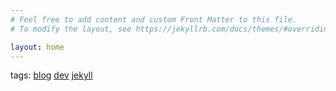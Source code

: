 ```yaml
---
# Feel free to add content and custom Front Matter to this file.
# To modify the layout, see https://jekyllrb.com/docs/themes/#overriding-theme-defaults

layout: home
---
```


tags:
[blog](./blog.md)
[dev](./dev.md)
[jekyll](./jekyll.md)

